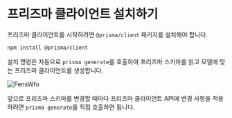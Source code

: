 # 프리즈마 클라이언트 설치하기

프리즈마 클라이언트를 시작하려면 `@prisma/client` 패키지를 설치해야 합니다.

```bash
npm install @prisma/client
```

설치 명령은 자동으로 `prisma generate`를 호출하여 프리즈마 스키마를 읽고 모델에 맞는 프리즈마 클라이언트를 생성합니다.

![FensWfo](https://user-images.githubusercontent.com/95019875/184533463-12b75737-b85b-4934-9525-69b931c26af8.png)

앞으로 프리즈마 스키마를 변경할 때마다 프리즈마 클라이언트 API에 변경 사항을 적용하려면 `prisma generate`를 직접 호출하면 됩니다.
